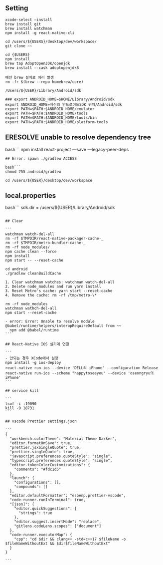 ## Setting

```
xcode-select —install
brew install git
brew install watchman
npm install -g react-native-cli

cd /users/${USERS}/desktop/dev/workspace/
git clone ~~

cd {$USERS}
npm install
brew tap AdoptOpenJDK/openjdk
brew install —-cask adoptopenjdk8

예전 brew 설치로 에러 발생
rm -fr $(brew --repo homebrew/core)

/Users/${USER}/Library/Android/sdk

### export ANDROID_HOME=$HOME/Library/Android/sdk
export ANDROID_HOME=자신의 안드로이드SDK 위치/Android/sdk
export PATH=$PATH:$ANDROID_HOME/emulator
export PATH=$PATH:$ANDROID_HOME/tools
export PATH=$PATH:$ANDROID_HOME/tools/bin
export PATH=$PATH:$ANDROID_HOME/platform-tools
```

## ERESOLVE unable to resolve dependency tree

bash```
npm install react-project —save —legacy-peer-deps

````
## Error: spawn ./gradlew ACCESS

bash```
chmod 755 android/gradlew

cd /users/${USER}/desktop/dev/workspace

````

## local.properties

bash```
sdk.dir = /users/${USER}/Library/Android/sdk

````

## Clear

```
watchman watch-del-all
rm -rf $TMPDIR/react-native-packager-cache-_
rm -rf $TMPDIR/metro-bundler-cache-_
rm -rf node_modules/
npm cache clean --force
npm install
npm start -- --reset-cache

cd android
./gradlew cleanBuildCache

1. Clear watchman watches: watchman watch-del-all
2. Delete node_modules and run yarn install
3. Reset Metro's cache: yarn start --reset-cache
4. Remove the cache: rm -rf /tmp/metro-\*

rm -rf node_modules
watchman wathch-del-all
npm start --reset-cache

- error: Error: Unable to resolve module @babel/runtime/helpers/interopRequireDefault from ~~
  npm add @babel/runtime
```

## React-Native IOS 실기계 연결

```
- 안되는 경우 XCode에서 설정
npm install -g ios-deploy
react-native run-ios --device 'DELL의 iPhone' --configuration Release
react-native run-ios --scheme "happytoseeyou" --device 'oseongryu의 iPhone'
```

## service kill

```
lsof -i :19090
kill -9 18731
```

## vscode Prettier settings.json

```
{
  "workbench.colorTheme": "Material Theme Darker",
  "editor.formatOnSave": true,
  "prettier.jsxSingleQuote": true,
  "prettier.singleQuote": true,
  "javascript.preferences.quoteStyle": "single",
  "typescript.preferences.quoteStyle": "single",
  "editor.tokenColorCustomizations": {
    "comments": "#fdc1d5"
  },
  "launch": {
    "configurations": [],
    "compounds": []
  },
  "editor.defaultFormatter": "esbenp.prettier-vscode",
  "code-runner.runInTerminal": true,
  "[json]": {
    "editor.quickSuggestions": {
      "strings": true
    },
    "editor.suggest.insertMode": "replace",
    "gitlens.codeLens.scopes": ["document"]
  },
  "code-runner.executorMap": {
    "cpp": "cd $dir && clang++ -std=c++17 $fileName -o $fileNameWithoutExt && $dir$fileNameWithoutExt"
  }
}

```
````
